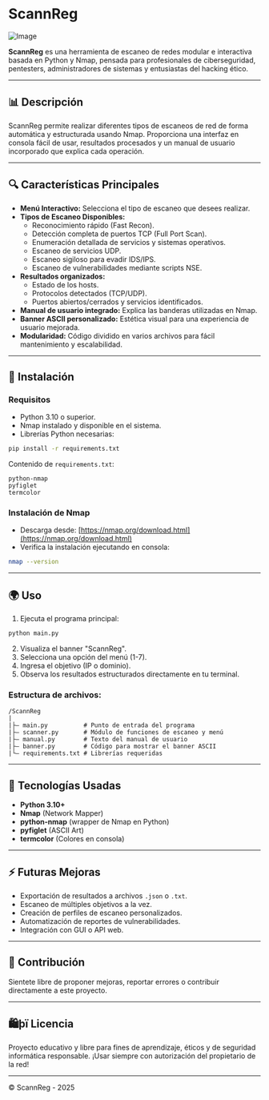 # ScannReg

![Image](https://github.com/user-attachments/assets/b2aefe81-13e1-4618-b843-d22aad122115)

**ScannReg** es una herramienta de escaneo de redes modular e interactiva basada en Python y Nmap, pensada para profesionales de ciberseguridad, pentesters, administradores de sistemas y entusiastas del hacking ético.

---

## 📊 Descripción

ScannReg permite realizar diferentes tipos de escaneos de red de forma automática y estructurada usando Nmap. Proporciona una interfaz en consola fácil de usar, resultados procesados y un manual de usuario incorporado que explica cada operación.

---

## 🔍 Características Principales

- **Menú Interactivo:** Selecciona el tipo de escaneo que desees realizar.
- **Tipos de Escaneo Disponibles:**
  - Reconocimiento rápido (Fast Recon).
  - Detección completa de puertos TCP (Full Port Scan).
  - Enumeración detallada de servicios y sistemas operativos.
  - Escaneo de servicios UDP.
  - Escaneo sigiloso para evadir IDS/IPS.
  - Escaneo de vulnerabilidades mediante scripts NSE.
- **Resultados organizados:**
  - Estado de los hosts.
  - Protocolos detectados (TCP/UDP).
  - Puertos abiertos/cerrados y servicios identificados.
- **Manual de usuario integrado:** Explica las banderas utilizadas en Nmap.
- **Banner ASCII personalizado:** Estética visual para una experiencia de usuario mejorada.
- **Modularidad:** Código dividido en varios archivos para fácil mantenimiento y escalabilidad.

---

## 🚿 Instalación

### Requisitos

- Python 3.10 o superior.
- Nmap instalado y disponible en el sistema.
- Librerías Python necesarias:

```bash
pip install -r requirements.txt
```

Contenido de `requirements.txt`:
```text
python-nmap
pyfiglet
termcolor
```

### Instalación de Nmap

- Descarga desde: [https://nmap.org/download.html](https://nmap.org/download.html)
- Verifica la instalación ejecutando en consola:
```bash
nmap --version
```

---

## 🌍 Uso

1. Ejecuta el programa principal:

```bash
python main.py
```

2. Visualiza el banner "ScannReg".
3. Selecciona una opción del menú (1-7).
4. Ingresa el objetivo (IP o dominio).
5. Observa los resultados estructurados directamente en tu terminal.


### Estructura de archivos:
```
/ScannReg
|
|├— main.py          # Punto de entrada del programa
|├— scanner.py       # Módulo de funciones de escaneo y menú
|├— manual.py        # Texto del manual de usuario
|├— banner.py        # Código para mostrar el banner ASCII
|└— requirements.txt # Librerías requeridas
```

---

## 🔢 Tecnologías Usadas
- **Python 3.10+**
- **Nmap** (Network Mapper)
- **python-nmap** (wrapper de Nmap en Python)
- **pyfiglet** (ASCII Art)
- **termcolor** (Colores en consola)

---

## ⚡ Futuras Mejoras
- Exportación de resultados a archivos `.json` o `.txt`.
- Escaneo de múltiples objetivos a la vez.
- Creación de perfiles de escaneo personalizados.
- Automatización de reportes de vulnerabilidades.
- Integración con GUI o API web.

---

## 🚀 Contribución

Sientete libre de proponer mejoras, reportar errores o contribuir directamente a este proyecto.

---

## 🛍þï Licencia

Proyecto educativo y libre para fines de aprendizaje, éticos y de seguridad informática responsable. ¡Usar siempre con autorización del propietario de la red!

---

© ScannReg - 2025


